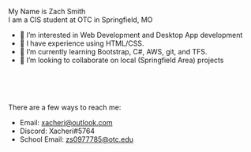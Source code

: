 My Name is Zach Smith <br>
I am a CIS student at OTC in Springfield, MO <br>

- 👀 I’m interested in Web Development and Desktop App development
- 📔 I have experience using HTML/CSS.
- 🌱 I’m currently learning Bootstrap, C#, AWS, git, and TFS.
- 💞️ I’m looking to collaborate on local (Springfield Area) projects
<br>
<br>
<br>

There are a few ways to reach me: <br>
  - Email: xacheri@outlook.com
  - Discord: Xacheri#5764
  - School Email: zs0977785@otc.edu

<!---
Xacheri/Xacheri is a ✨ special ✨ repository because its `README.md` (this file) appears on your GitHub profile.
You can click the Preview link to take a look at your changes.
--->
